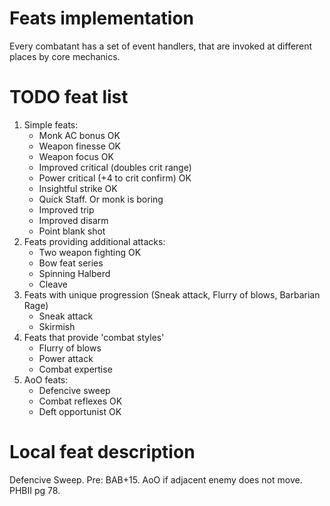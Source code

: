 # Feats implementation #

Every combatant has a set of event handlers, that are invoked at different places by core mechanics.


# TODO feat list #

1. Simple feats:
    - Monk AC bonus                     OK
    - Weapon finesse                    OK
    - Weapon focus                      OK
    - Improved critical (doubles crit range)
    - Power critical (+4 to crit confirm)   OK
    - Insightful strike                OK
    - Quick Staff. Or monk is boring
    - Improved trip
    - Improved disarm
    - Point blank shot
1. Feats providing additional attacks:
    - Two weapon fighting       OK
    - Bow feat series
    - Spinning Halberd
    - Cleave
1. Feats with unique progression (Sneak attack, Flurry of blows, Barbarian Rage)
    - Sneak attack
    - Skirmish
1. Feats that provide 'combat styles'
    - Flurry of blows
    - Power attack
    - Combat expertise
1. AoO feats:
    - Defencive sweep
    - Combat reflexes                   OK
    - Deft opportunist                  OK

# Local feat description #




Defencive Sweep. Pre: BAB+15. AoO if adjacent enemy does not move. PHBII pg 78.
